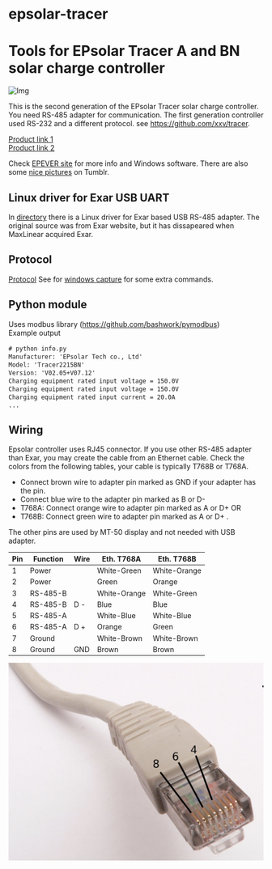# epsolar-tracer
Tools for EPsolar Tracer A and BN solar charge controller
===================================================
![Img](img/epsolar_tracer_bn.jpg)

This is the second generation of the EPsolar Tracer solar charge controller. 
You need RS-485 adapter for communication. The first generation controller 
used RS-232 and a different protocol. see https://github.com/xxv/tracer.

[Product link 1](http://www.epsolarpv.com/en/index.php/Product/pro_content/id/573/am_id/136)  
[Product link 2](http://www.epsolarpv.com/en/index.php/Product/index/id/653/am_id/134)  

Check [EPEVER site](https://www.epever.com/) for more info and Windows software.
There are also some [nice pictures](http://gwl-power.tumblr.com/tagged/tracer) on Tumblr.

Linux driver for Exar USB UART
------------------------------
In [directory](xr_usb_serial_common-1a) there is a Linux driver for Exar based USB RS-485 adapter. 
The original source was from Exar website, but it has dissapeared when MaxLinear acquired Exar.

Protocol
--------
[Protocol](archive/1733_modbus_protocol.pdf)
See for [windows capture](archive/epsolar.txt) for some extra commands.

Python module
-------------
Uses modbus library (https://github.com/bashwork/pymodbus)  
Example output
```
# python info.py 
Manufacturer: 'EPsolar Tech co., Ltd'
Model: 'Tracer2215BN'
Version: 'V02.05+V07.12'
Charging equipment rated input voltage = 150.0V
Charging equipment rated input voltage = 150.0V
Charging equipment rated input current = 20.0A
...
```
Wiring
------
Epsolar controller uses RJ45 connector. If you use other RS-485 adapter than Exar, you may create the cable from an Ethernet cable.
Check the colors from the following tables, your cable is typically T768B or T768A.
* Connect brown wire to adapter pin marked as GND if your adapter has the pin.
* Connect blue wire to the adapter pin marked as B or D-
* T768A: Connect orange wire to adapter pin marked as A or D+  OR
* T768B: Connect green wire to adapter pin marked as A or D+ .

The other pins are used by MT-50 display and not needed with USB adapter.

| Pin | Function  | Wire  | Eth. T768A  	| Eth. T768B  	|
|---	|---        |---	  |---	          |---	          |
| 1  	| Power     |   	  | White-Green   | White-Orange  |
| 2  	| Power     |   	  | Green         | Orange  	    |
| 3  	| RS-485-B  |       | White-Orange  | White-Green   |
| 4  	| RS-485-B  | D - 	| Blue          | Blue          |
| 5  	| RS-485-A  |       | White-Blue    | White-Blue    |
| 6  	| RS-485-A  | D +   | Orange  	    | Green         |
| 7  	| Ground 	  |   	  | White-Brown   | White-Brown   |
| 8  	| Ground 	  | GND	  | Brown	        | Brown	        |

<img src="img/Ethernet_RJ45_connector_p1160054.jpg"  width="600">

